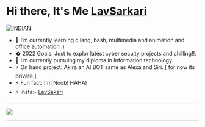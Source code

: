 # Hi there, It's Me [LavSarkari](https://LavSarkari.github.io)

<a href="https://github.com/LavSarkari"><img title="INDIAN" src="https://img.shields.io/badge/FROM-INDIA-SCRIPT?colorA=%23ff8100&colorB=%23017e40&colorC=%23ff0000&style=for-the-badge"></a>
</p>

- 🌱 I’m currently learning c lang, bash, multimedia and animation and office automation :) 
- �  2022 Goals: Just to explor latest cyber secuity projects and chilling!!.
- 🔭 I’m currently pursuing my diploma in Information technology.
- ⚡ On hand project: Akira an AI BOT same as Alexa and Siri. [ for now its private ]
- ⚡ Fun fact: I'm Noob! HAHA!
- ⚡ Insta:- [LavSakari](https://instagram.com/cyber_tantrik)

---
<a href="https://github.com/LavSarkari">
  <img src="https://github-readme-stats.vercel.app/api/top-langs/?username=LavSarkari&show_icons=true&theme=blue-green&layout=compact" alt"Most use languages"/>
</a>
<br />

---
